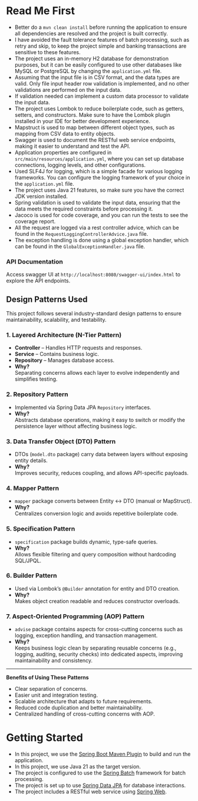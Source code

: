 # Read Me First

* Better do a `mvn clean install` before running the application to ensure all dependencies are resolved and the project is built correctly.
* I have avoided the fault tolerance features of batch processing, such as retry and skip, to keep the project simple
  and banking transactions are sensitive to these features.
* The project uses an in-memory H2 database for demonstration purposes, but it can be easily configured to use other
  databases like MySQL or PostgreSQL by changing the `application.yml` file.
* Assuming that the input file is in CSV format, and the data types are valid. Only file input header row validation is
  implemented, and no other validations are performed on the input data.
* If validation needed can implement a custom data processor to validate the input data.
* The project uses Lombok to reduce boilerplate code, such as getters, setters, and constructors. Make sure to
  have the Lombok plugin installed in your IDE for better development experience.
* Mapstruct is used to map between different object types, such as mapping from CSV data to entity objects.
* Swagger is used to document the RESTful web service endpoints, making it easier to understand and test the API.
* Application properties are configured in `src/main/resources/application.yml`, where you can set up database
  connections, logging levels, and other configurations.
* Used SLF4J for logging, which is a simple facade for various logging frameworks. You can configure the logging
  framework of your choice in the `application.yml` file.
* The project uses Java 21 features, so make sure you have the correct JDK version installed.
* Spring validation is used to validate the input data, ensuring that the data meets the required constraints before
  processing it.
* Jacoco is used for code coverage, and you can run the tests to see the coverage report.
* All the request are logged via a rest controller advice, which can be found in the `RequestLoggingControllerAdvice.java` file.
* The exception handling is done using a global exception handler, which can be found in the `GlobalExceptionHandler.java` file.

### API Documentation
Access swagger UI at `http://localhost:8080/swagger-ui/index.html` to explore the API endpoints.

## Design Patterns Used

This project follows several industry-standard design patterns to ensure maintainability, scalability, and testability.

### 1. Layered Architecture (N-Tier Pattern)
- **Controller** – Handles HTTP requests and responses.
- **Service** – Contains business logic.
- **Repository** – Manages database access.
- **Why?**  
  Separating concerns allows each layer to evolve independently and simplifies testing.

### 2. Repository Pattern
- Implemented via Spring Data JPA `Repository` interfaces.
- **Why?**  
  Abstracts database operations, making it easy to switch or modify the persistence layer without affecting business logic.

### 3. Data Transfer Object (DTO) Pattern
- DTOs (`model.dto` package) carry data between layers without exposing entity details.
- **Why?**  
  Improves security, reduces coupling, and allows API-specific payloads.

### 4. Mapper Pattern
- `mapper` package converts between Entity ↔ DTO (manual or MapStruct).
- **Why?**  
  Centralizes conversion logic and avoids repetitive boilerplate code.

### 5. Specification Pattern
- `specification` package builds dynamic, type-safe queries.
- **Why?**  
  Allows flexible filtering and query composition without hardcoding SQL/JPQL.

### 6. Builder Pattern
- Used via Lombok’s `@Builder` annotation for entity and DTO creation.
- **Why?**  
  Makes object creation readable and reduces constructor overloads.

### 7. Aspect-Oriented Programming (AOP) Pattern
- `advise` package contains aspects for cross-cutting concerns such as logging, exception handling, and transaction management.
- **Why?**  
  Keeps business logic clean by separating reusable concerns (e.g., logging, auditing, security checks) into dedicated aspects, improving maintainability and consistency.

---

**Benefits of Using These Patterns**
- Clear separation of concerns.
- Easier unit and integration testing.
- Scalable architecture that adapts to future requirements.
- Reduced code duplication and better maintainability.
- Centralized handling of cross-cutting concerns with AOP.


# Getting Started

* In this project, we use the [Spring Boot Maven Plugin](https://docs.spring.io/spring-boot/3.5.4/maven-plugin) to build
  and run the application.
* In this project, we use Java 21 as the target version.
* The project is configured to use the [Spring Batch](https://docs.spring.io/spring-boot/3.5.4/how-to/batch.html)
  framework for batch processing.
* The project is set up to
  use [Spring Data JPA](https://docs.spring.io/spring-boot/3.5.4/reference/data/sql.html#data.sql.jpa-and-spring-data)
  for database interactions.
* The project includes a RESTful web service
  using [Spring Web](https://docs.spring.io/spring-boot/3.5.4/reference/web/servlet.html).
